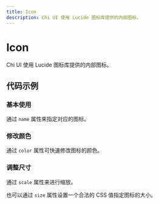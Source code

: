 ```yaml
---
title: Icon
description: Chi UI 使用 Lucide 图标库提供的内部图标。
---
```


# Icon

Chi UI 使用 Lucide 图标库提供的内部图标。

## 代码示例

### 基本使用

通过 `name` 属性来指定对应的图标。

<preview path="../demo/Icon/Basic-Icon.vue" title="基本使用" description="通过 `name` 属性来指定对应的图标。"></preview>

### 修改颜色

通过 `color` 属性可快速修改图标的颜色。

<preview path="../demo/Icon/Icon-Color.vue" title="修改颜色" description="通过 `color` 属性可快速修改图标的颜色。"></preview>

### 调整尺寸

通过 `scale` 属性来进行缩放。

也可以通过 `size` 属性设置一个合法的 CSS 值指定图标的大小。

<preview path="../demo/Icon/Icon-Size.vue" title="调整尺寸" description="通过 `scale` 属性来进行缩放。也可以通过 `size` 属性设置一个合法的 CSS 值指定图标的大小。"></preview>
